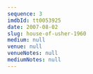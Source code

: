 ```yaml
---
sequence: 3
imdbId: tt0053925
date: 2007-08-02
slug: house-of-usher-1960
medium: null
venue: null
venueNotes: null
mediumNotes: null
---
```


